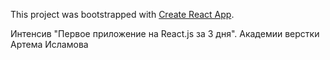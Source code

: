 This project was bootstrapped with [Create React App](https://github.com/facebookincubator/create-react-app).

Интенсив "Первое приложение на React.js за 3 дня". Академии верстки Артема Исламова


